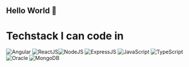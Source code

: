 ## Hello World 👋


# Techstack I can code in </br>
<img alt="Angular" src="https://img.shields.io/badge/Angular-DD0031?style=for-the-badge&logo=angular&logoColor=white"> <img alt="ReactJS" src="https://img.shields.io/badge/React-20232A?style=for-the-badge&logo=react&logoColor=61DAFB"><img alt="NodeJS" src="https://img.shields.io/badge/Node%20js-339933?style=for-the-badge&logo=nodedotjs&logoColor=white"> <img alt="ExpressJS" src="https://img.shields.io/badge/Express%20js-000000?style=for-the-badge&logo=express&logoColor=white"> <img alt="JavaScript" src="https://img.shields.io/badge/JavaScript-323330?style=for-the-badge&logo=javascript&logoColor=F7DF1E"> <img alt="TypeScript" src="https://img.shields.io/badge/TypeScript-007ACC?style=for-the-badge&logo=typescript&logoColor=white"> <img alt="Oracle" src="https://img.shields.io/badge/Oracle-F80000?style=for-the-badge&logo=oracle&logoColor=black"> <img alt="MongoDB" src="https://img.shields.io/badge/MongoDB-4EA94B?style=for-the-badge&logo=mongodb&logoColor=white">

<!--
**nehais/nehais** is a ✨ _special_ ✨ repository because its `README.md` (this file) appears on your GitHub profile.

Here are some ideas to get you started:

- 🔭 I’m currently working on ...
- 🌱 I’m currently learning ...
- 👯 I’m looking to collaborate on ...
- 🤔 I’m looking for help with ...
- 💬 Ask me about ...
- 📫 How to reach me: ...
- 😄 Pronouns: ...
- ⚡ Fun fact: ...
-->
